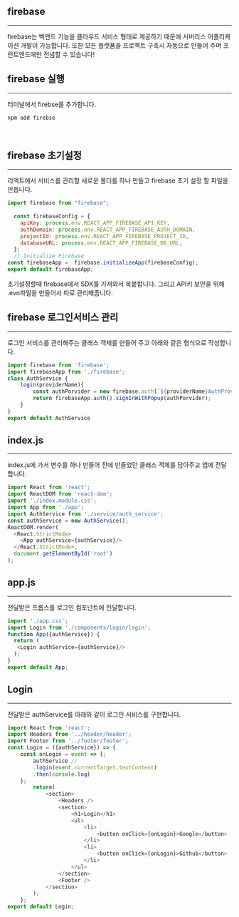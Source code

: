 ## firebase

---

firebase는 벡앤드 기능을 클라우드 서비스 형태로 제공하기 때문에 서버리스 어플리케이션 개발이 가능합니다. 또한 모든 플랫폼을 프로젝트 구축시 자동으로 만들어 주며 프런트엔드에만 전념할 수 있습니다!
<br />


## firebase 실행

---

터미널에서 firebse를 추가합니다.

```js
npm add firebse
```
<br />

## firebase 초기설정

---

리엑트에서 서비스를 관리할 새로운 폴더를 하나 만들고 firebase 초기 설정 할 파일을 만듭니다.

```js
import firebase from "firebase";  
  
  const firebaseConfig = {
    apiKey: process.env.REACT_APP_FIREBASE_API_KEY,
    authDomain: process.env.REACT_APP_FIREBASE_AUTH_DOMAIN,
    projectId: process.env.REACT_APP_FIREBASE_PROJECT_ID,
    databaseURL: process.env.REACT_APP_FIREBASE_DB_URL,
  };
  // Initialize Firebase
const firebaseApp =  firebase.initializeApp(firebaseConfig);
export default firebaseApp;
```

초기설정할때 firebase에서 SDK를 가져와서 복붙합니다. 그리고 API키 보안을 위해 .evn파일을 만들어서 따로 관리해줍니다.
<br />

## firebase 로그인서비스 관리

---

로그인 서비스를 관리해주는 클래스 객체를 만들어 주고 아래와 같은 형식으로 작성합니다.

```js
import firebase from 'firebase';
import firebaseApp from './firebase';
class AuthService {
    login(providerName){
        const authPorvider = new firebase.auth[`${providerName}AuthProvider`]();
        return firebaseApp.auth().signInWithPopup(authPorvider);
    }
}
export default AuthService
```

## index.js 

---

index.js에 가서 변수를 하나 만들어 전에 만들었던 클래스 객체를 담아주고 앱에 전달합니다.

```js
import React from 'react';
import ReactDOM from 'react-dom';
import './index.module.css';
import App from './app';
import AuthService from './service/auth_service';
const authService = new AuthService();
ReactDOM.render(
  <React.StrictMode>
    <App authService={authService}/>
  </React.StrictMode>,
  document.getElementById('root')
);
```

## app.js 

---

전달받은 프롭스를 로그인 컴포넌트에 전달합니다.

```js
import './app.css';
import Login from './components/login/login';
function App({authService}) {
  return (
   <Login authService={authService}/>
  );
}
export default App;
```

## Login 

---

전달받은 authService를 아래와 같이 로그인 서비스를 구현합니다.

```js
import React from 'react';
import Headers from '../header/header';
import Footer from '../footer/footer';
const Login = ({authService}) => {
    const onLogin = event => {;
        authService //
        .login(event.currentTarget.textContent)
        .then(console.log)
    };
        return(
            <section>
                <Headers />
                <section>
                    <h1>Login</h1>
                    <ul>
                        <li>
                            <button onClick={onLogin}>Google</button>
                        </li>
                        <li>
                            <button onClick={onLogin}>Github</button>
                        </li>
                    </ul>
                </section>
                <Footer />
            </section>
        );
    };
export default Login;
```